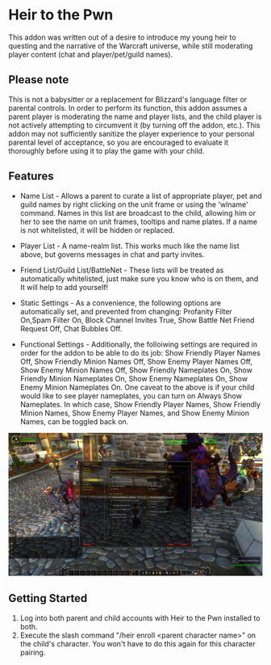 # Heir to the Pwn
This addon was written out of a desire to introduce my young heir to questing and the narrative of the Warcraft universe, while still moderating player content (chat and player/pet/guild names).

## Please note
This is not a babysitter or a replacement for Blizzard's language filter or parental controls.  In order to perform its function, this addon assumes a parent player is moderating the name and player lists, and the child player is not actively attempting to circumvent it (by turning off the addon, etc.).  This addon may not sufficiently sanitize the player experience to your personal parental level of acceptance, so you are encouraged to evaluate it thoroughly before using it to play the game with your child.

## Features
* Name List - Allows a parent to curate a list of appropriate player, pet and guild names by right clicking on the unit frame or using the 'wlname' command.  Names in this list are broadcast to the child, allowing him or her to see the name on unit frames, tooltips and name plates.  If a name is not whitelisted, it will be hidden or replaced.

* Player List - A name-realm list.  This works much like the name list above, but governs messages in chat and party invites.

* Friend List/Guild List/BattleNet - These lists will be treated as automatically whitelisted, just make sure you know who is on them, and It will help to add yourself! 

* Static Settings - As a convenience, the following options are automatically set, and prevented from changing: Profanity Filter On,Spam Filter On, Block Channel Invites True, Show Battle Net Friend Request Off, Chat Bubbles Off.

* Functional Settings - Additionally, the folloiwing settings are required in order for the addon to be able to do its job: Show Friendly Player Names Off, Show Friendly Minion Names Off, Show Enemy Player Names Off, Show Enemy Minion Names Off, Show Friendly Nameplates On, Show Friendly Minion Nameplates On, Show Enemy Nameplates On, Show Enemy Minion Nameplates On.  One caveat to the above is if your child would like to see player nameplates, you can turn on Always Show Nameplates.  In which case, Show Friendly Player Names, Show Friendly Minion Names, Show Enemy Player Names, and Show Enemy Minion Names, can be toggled back on.

![alt text](https://github.com/jeffgriffin/Heir/blob/jgriffin/settings.jpg "Always Show Nameplates")

## Getting Started
1. Log into both parent and child accounts with Heir to the Pwn installed to both.
2. Execute the slash command "/heir enroll \<parent character name\>" on the child's character.  You won't have to do this again for this character pairing.
